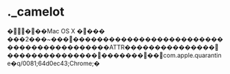 # .\_camelot

����Mac OS X ���� ���2���\~���������������������������������������������ATTR���������������������������������������com.apple.quarantine�q/0081;64d0ec43;Chrome;�
